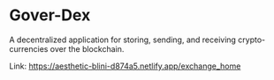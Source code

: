 # Gover-Dex

A decentralized application for storing, sending, and receiving crypto-currencies over the  blockchain. 


Link: https://aesthetic-blini-d874a5.netlify.app/exchange_home 

